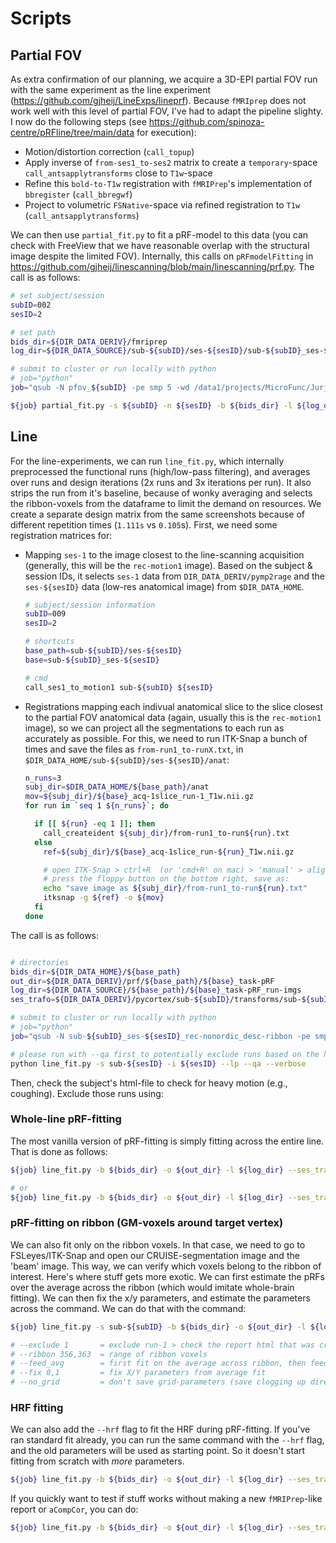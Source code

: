 # Scripts

## Partial FOV

As extra confirmation of our planning, we acquire a 3D-EPI partial FOV run with the same experiment as the line experiment (https://github.com/gjheij/LineExps/lineprf). Because `fMRIprep` does not work well with this level of partial FOV, I've had to adapt the pipeline slighty. I now do the following steps (see https://github.com/spinoza-centre/pRFline/tree/main/data for execution):
- Motion/distortion correction (`call_topup`)
- Apply inverse of `from-ses1_to-ses2` matrix to create a `temporary`-space `call_antsapplytransforms` close to `T1w`-space
- Refine this `bold-to-T1w` registration with `fMRIPrep`'s implementation of `bbregister` (`call_bbregwf`)
- Project to volumetric `FSNative`-space via refined registration to `T1w` (`call_antsapplytransforms`)

We can then use `partial_fit.py` to fit a pRF-model to this data (you can check with FreeView that we have reasonable overlap with the structural image despite the limited FOV). Internally, this calls on `pRFmodelFitting` in https://github.com/gjheij/linescanning/blob/main/linescanning/prf.py. The call is as follows:

```bash
# set subject/session
subID=002
sesID=2

# set path
bids_dir=${DIR_DATA_DERIV}/fmriprep
log_dir=${DIR_DATA_SOURCE}/sub-${subID}/ses-${sesID}/sub-${subID}_ses-${sesID}_task-pRF_run-imgs

# submit to cluster or run locally with python
# job="python"
job="qsub -N pfov_${subID} -pe smp 5 -wd /data1/projects/MicroFunc/Jurjen/programs/project_repos/pRFline/logs"

${job} partial_fit.py -s ${subID} -n ${sesID} -b ${bids_dir} -l ${log_dir} -v --fsnative # fit with fsnative
```

## Line

For the line-experiments, we can run `line_fit.py`, which internally preprocessed the functional runs (high/low-pass filtering), and averages over runs and design iterations (2x runs and 3x iterations per run). It also strips the run from it's baseline, because of wonky averaging and selects the ribbon-voxels from the dataframe to limit the demand on resources. We create a separate design matrix from the same screenshots because of different repetition times (`1.111s` vs `0.105`s). First, we need some registration matrices for:

- Mapping `ses-1` to the image closest to the line-scanning acquisition (generally, this will be the `rec-motion1` image). Based on the subject & session IDs, it selects `ses-1` data from `DIR_DATA_DERIV/pymp2rage` and the `ses-${sesID}` data (low-res anatomical image) from `$DIR_DATA_HOME`.

  ```bash
  # subject/session information
  subID=009
  sesID=2

  # shortcuts
  base_path=sub-${subID}/ses-${sesID}
  base=sub-${subID}_ses-${sesID}

  # cmd
  call_ses1_to_motion1 sub-${subID} ${sesID}
  ```

- Registrations mapping each indivual anatomical slice to the slice closest to the partial FOV anatomical data (again, usually this is the `rec-motion1` image), so we can project all the segmentations to each run as accurately as possible. For this, we need to run ITK-Snap a bunch of times and save the files as `from-run1_to-runX.txt`, in `$DIR_DATA_HOME/sub-${subID}/ses-${sesID}/anat`:

  ```bash
  n_runs=3
  subj_dir=$DIR_DATA_HOME/${base_path}/anat
  mov=${subj_dir}/${base}_acq-1slice_run-1_T1w.nii.gz
  for run in `seq 1 ${n_runs}`; do

    if [[ ${run} -eq 1 ]]; then
      call_createident ${subj_dir}/from-run1_to-run${run}.txt
    else
      ref=${subj_dir}/${base}_acq-1slice_run-${run}_T1w.nii.gz

      # open ITK-Snap > ctrl+R  (or 'cmd+R' on mac) > 'manual' > align
      # press the floppy button on the bottom right, save as:
      echo "save image as ${subj_dir}/from-run1_to-run${run}.txt"
      itksnap -g ${ref} -o ${mov}
    fi
  done
  ```
 The call is as follows:

```bash

# directories
bids_dir=${DIR_DATA_HOME}/${base_path}
out_dir=${DIR_DATA_DERIV}/prf/${base_path}/${base}_task-pRF
log_dir=${DIR_DATA_SOURCE}/${base_path}/${base}_task-pRF_run-imgs
ses_trafo=${DIR_DATA_DERIV}/pycortex/sub-${subID}/transforms/sub-${subID}_from-ses1_to-ses${sesID}_rec-motion1_desc-genaff.mat

# submit to cluster or run locally with python
# job="python"
job="qsub -N sub-${subID}_ses-${sesID}_rec-nonordic_desc-ribbon -pe smp 1 -wd /data1/projects/MicroFunc/Jurjen/programs/project_repos/pRFline/logs"

# please run with --qa first to potentially exclude runs based on the heuristics in the report
python line_fit.py -s sub-${sesID} -i ${sesID} --lp --qa --verbose
```
Then, check the subject's html-file to check for heavy motion (e.g., coughing). Exclude those runs using:

### Whole-line pRF-fitting
The most vanilla version of pRF-fitting is simply fitting across the entire line. That is done as follows:
```bash
${job} line_fit.py -b ${bids_dir} -o ${out_dir} -l ${log_dir} --ses_trafo ${ses_trafo} -i ${iters} --verbose --exclude 4 # excludes run-4

# or
${job} line_fit.py -b ${bids_dir} -o ${out_dir} -l ${log_dir} --ses_trafo ${ses_trafo} -i ${iters} --verbose --exclude 2,3 # excludes run-2/3
```

### pRF-fitting on ribbon (GM-voxels around target vertex)
We can also fit only on the ribbon voxels. In that case, we need to go to FSLeyes/ITK-Snap and open our CRUISE-segmentation image and the 'beam' image. This way, we can verify which voxels belong to the ribbon of interest. Here's where stuff gets more exotic. We can first estimate the pRFs over the average across the ribbon (which would imitate whole-brain fitting). We can then fix the x/y parameters, and estimate the parameters across the command. We can do that with the command:

```bash
${job} line_fit.py -s sub-${subID} -b ${bids_dir} -o ${out_dir} -l ${log_dir} --ses_trafo ${ses_trafo} -i ${iters} --verbose --ribbon --fix 0,1 --feed_avg --lp --hrf

# --exclude 1       = exclude run-1 > check the report html that was created earlier
# --ribbon 356,363  = range of ribbon voxels
# --feed_avg        = first fit on the average across ribbon, then feed those parameters into individual fit
# --fix 0,1         = fix X/Y parameters from average fit
# --no_grid         = don't save grid-parameters (save clogging up directory)
```

### HRF fitting
We can also add the `--hrf` flag to fit the HRF during pRF-fitting. If you've ran standard fit already, you can run the same command with the `--hrf` flag, and the old parameters will be used as starting point. So it doesn't start fitting from scratch with _more_ parameters.
```bash
${job} line_fit.py -b ${bids_dir} -o ${out_dir} -l ${log_dir} --ses_trafo ${ses_trafo} -i ${iters} --verbose --hrf
```

If you quickly want to test if stuff works without making a new `fMRIPrep`-like report or `aCompCor`, you can do:
```bash
${job} line_fit.py -b ${bids_dir} -o ${out_dir} -l ${log_dir} --ses_trafo ${ses_trafo} -i ${iters} --verbose --hrf --no_acompcor --no_report
```
